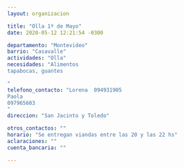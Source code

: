 ```yaml
---
layout: organizacion

title: "Olla 1º de Mayo"
date: 2020-05-12 12:21:54 -0300

departamento: "Montevideo"
barrio: "Casavalle"
actividades: "Olla"
necesidades: "Alimentos
tapabocas, guantes

"
telefono_contacto: "Lorena  094931905
Paola
097965603
"
direccion: "San Jacinto y Toledo"

otros_contactos: ""
horario: "Se entregan viandas entre las 20 y las 22 hs"
aclaraciones: ""
cuenta_bancaria: ""

---
```


